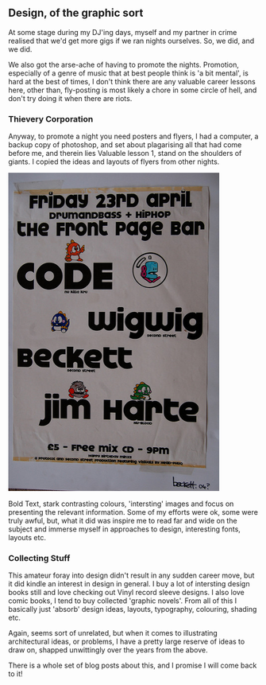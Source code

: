 ## Design, of the graphic sort
At some stage during my DJ'ing days, myself and my partner in crime realised that we'd get more gigs if we ran nights ourselves. So, we did, and we did.

We also got the arse-ache of having to promote the nights. Promotion, especially of a genre of music that at best people think is 'a bit mental', is hard at the best of times, I don't think there are any valuable career lessons here, other than, fly-posting is most likely a chore in some circle of hell, and don't try doing it when there are riots.

### Thievery Corporation
Anyway, to promote a night you need posters and flyers, I had a computer, a backup copy of photoshop, and set about plagarising all that had come before me, and therein lies Valuable lesson 1, stand on the shoulders of giants. I copied the ideas and layouts of flyers from other nights. 

![Xtra Bass](images/poster.jpg)

Bold Text, stark contrasting colours, 'intersting' images and focus on presenting the relevant information. Some of my efforts were ok, some were truly awful, but, what it did was inspire me to read far and wide on the subject and immerse myself in approaches to design, interesting fonts, layouts etc.

### Collecting Stuff
This amateur foray into design didn't result in any sudden career move, but it did kindle an interest in design in general. I buy a lot of intersting design books still and love checking out Vinyl record sleeve designs. I also love comic books, I tend to buy collected 'graphic novels'. From all of this I basically just 'absorb' design ideas, layouts, typography, colouring, shading etc.

Again, seems sort of unrelated, but when it comes to illustrating architectural ideas, or problems, I have a pretty large reserve of ideas to draw on, shapped unwittingly over the years from the above.

There is a whole set of blog posts about this, and I promise I will come back to it!